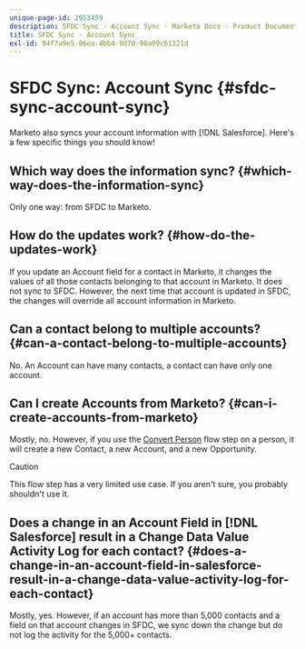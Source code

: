```yaml
---
unique-page-id: 2953459
description: SFDC Sync - Account Sync - Marketo Docs - Product Documentation
title: SFDC Sync - Account Sync
exl-id: 94f7a9e5-86ea-4bb4-9d78-96a09c61321d
---
```

# SFDC Sync: Account Sync {#sfdc-sync-account-sync}

Marketo also syncs your account information with [!DNL Salesforce]. Here's a few specific things you should know!

## Which way does the information sync? {#which-way-does-the-information-sync}

Only one way: from SFDC to Marketo.

## How do the updates work? {#how-do-the-updates-work}

If you update an Account field for a contact in Marketo, it changes the values of all those contacts belonging to that account in Marketo. It does not sync to SFDC. However, the next time that account is updated in SFDC, the changes will override all account information in Marketo.

## Can a contact belong to multiple accounts?  {#can-a-contact-belong-to-multiple-accounts}

No. An Account can have many contacts, a contact can have only one account.

## Can I create Accounts from Marketo? {#can-i-create-accounts-from-marketo}

Mostly, no. However, if you use the [Convert Person](/help/marketo/product-docs/core-marketo-concepts/smart-campaigns/flow-actions/convert-person.md) flow step on a person, it will create a new Contact, a new Account, and a new Opportunity.

>[!CAUTION]
>
>This flow step has a very limited use case. If you aren't sure, you probably shouldn't use it.

## Does a change in an Account Field in [!DNL Salesforce] result in a Change Data Value Activity Log for each contact?  {#does-a-change-in-an-account-field-in-salesforce-result-in-a-change-data-value-activity-log-for-each-contact}

Mostly, yes. However, if an account has more than 5,000 contacts and a field on that account changes in SFDC, we sync down the change but do not log the activity for the 5,000+ contacts.
